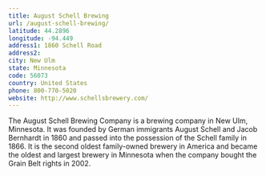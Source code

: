 ```yaml
---
title: August Schell Brewing
url: /august-schell-brewing/
latitude: 44.2896
longitude: -94.449
address1: 1860 Schell Road
address2: 
city: New Ulm
state: Minnesota
code: 56073
country: United States
phone: 800-770-5020
website: http://www.schellsbrewery.com/
---
```

The August Schell Brewing Company is a brewing company in New Ulm, Minnesota. It was founded by German immigrants August Schell and Jacob Bernhardt in 1860 and passed into the possession of the Schell family in 1866. It is the second oldest family-owned brewery in America and became the oldest and largest brewery in Minnesota when the company bought the Grain Belt rights in 2002.
